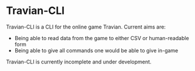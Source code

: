 # Travian-CLI

Travian-CLI is a CLI for the online game Travian. Current aims are:

* Being able to read data from the game to either CSV or human-readable form
* Being able to give all commands one would be able to give in-game

Travian-CLI is currently incomplete and under development.
